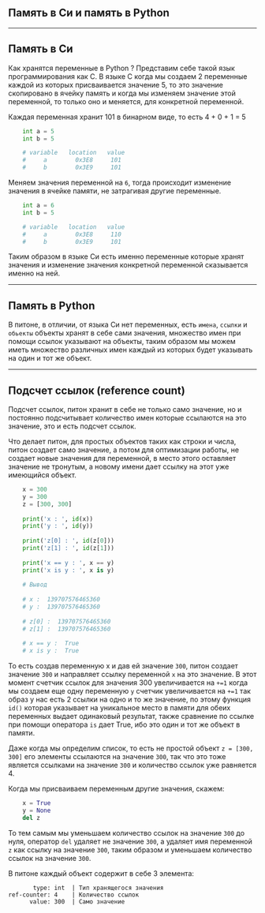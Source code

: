 Память в Си и память в Python
---
---

Память в Си
---
Как хранятся переменные в Python ? Представим себе такой язык 
программирования как С. В языке С когда мы создаем 2 переменные
каждой из которых присваивается значение 5, то это значение
скопировано в ячейку память и когда мы изменяем значение этой
переменной, то только оно и меняется, для конкретной переменной.

Каждая переменная хранит 101 в бинарном виде, то есть 4 + 0 + 1 = 5 

```python
    int a = 5
    int b = 5

    # variable   location   value
    #     a        0x3E8     101
    #     b        0x3E9     101
```

Меняем значения переменной на `6`, тогда происходит изменение
значения в ячейке памяти, не затрагивая другие переменные.

```python
    int a = 6
    int b = 5

    # variable   location   value
    #     a        0x3E8     110
    #     b        0x3E9     101
```

Таким образом в языке Си есть именно переменные которые хранят
значения и изменение значения конкретной переменной сказывается
именно на ней.

---

Память в Python
---
В питоне, в отличии, от языка Си нет переменных, есть `имена`, 
`ссылки` и `обьекты` объекты хранят в себе сами значения, множество
имен при помощи ссылок указывают на объекты, таким образом мы можем
иметь множество различных имен каждый из которых будет указывать
на один и тот же объект.

---

Подсчет ссылок (reference count)
---
Подсчет ссылок, питон хранит в себе не только само значение, но и
постоянно подсчитывает количество имен которые ссылаются на это
значение, это и есть подсчет ссылок.

Что делает питон, для простых объектов таких как строки и числа,
питон создает само значение, а потом для оптимизации работы, не
создает новые значения для переменной, в место этого оставляет
значение не тронутым, а новому имени дает ссылку на этот уже
имеющийся объект.

```python
    x = 300
    y = 300
    z = [300, 300]
    
    print('x : ', id(x))
    print('y : ', id(y))
    
    print('z[0] : ', id(z[0]))
    print('z[1] : ', id(z[1]))
    
    print('x == y : ', x == y)
    print('x is y : ', x is y)
    
    # Вывод 
    
    # x :  139707576465360
    # y :  139707576465360
    
    # z[0] :  139707576465360
    # z[1] :  139707576465360
    
    # x == y :  True
    # x is y :  True
```

То есть создав переменную x и дав ей значение `300`, питон создает
значение `300` и направляет ссылку переменной `x` на это значение.
В этот момент счетчик ссылок для значения 300 увеличивается на `+=1`
когда мы создаем еще одну переменную `y` счетчик увеличивается на
`+=1` так образ у нас есть 2 ссылки на одно и то же значение, по
этому функция `id()` которая указывает на уникальное место в памяти
для обеих переменных выдает одинаковый результат, также сравнение 
по ссылке при помощи оператора `is` дает True, ибо это один и тот
же объект в памяти.

Даже когда мы определим список, то есть не простой объект
`z = [300, 300]` его элементы ссылаются на значение `300`,
так что это тоже является ссылками на значение `300` и количество
ссылок уже равняется 4.

Когда мы присваиваем переменным другие значения, скажем:

```python
    x = True
    y = None
    del z
```

То тем самым мы уменьшаем количество ссылок на значение `300` до
нуля, оператор `del` удаляет не значение `300`, а удаляет имя
переменной `z` как ссылку на значение `300`, таким образом и
уменьшаем количество ссылок на значение `300`.

В питоне каждый объект содержит в себе 3 элемента:

           type: int  | Тип хранящегося значения
    ref-counter: 4    | Количество ссылок
          value: 300  | Само значение